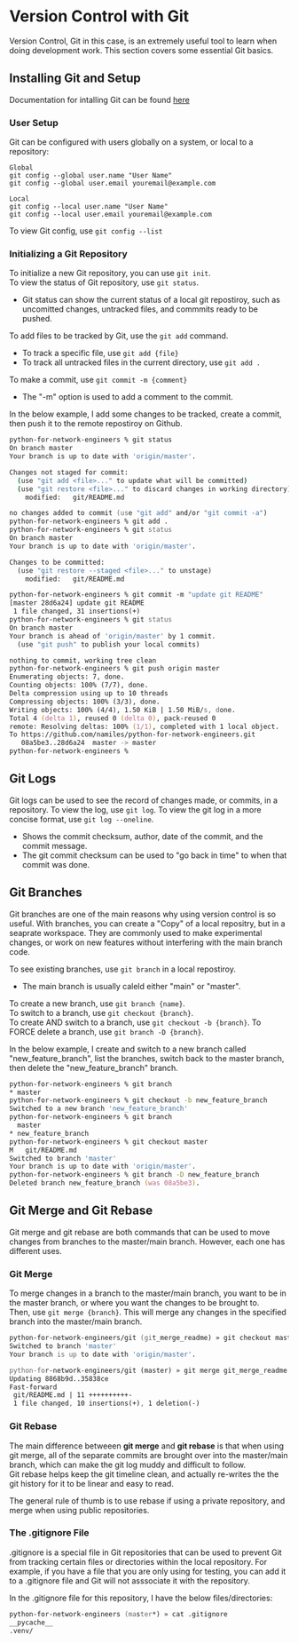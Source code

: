 # Version Control with Git   
Version Control, Git in this case, is an extremely useful tool to learn when doing development work. This section covers some essential Git basics.

## Installing Git and Setup 
Documentation for intalling Git can be found [here](https://git-scm.com/book/en/v2/Getting-Started-Installing-Git)   

### User Setup   
Git can be configured with users globally on a system, or local to a repository:
```
Global
git config --global user.name "User Name"
git config --global user.email youremail@example.com

Local
git config --local user.name "User Name"
git config --local user.email youremail@example.com
```

To view Git config, use ```git config --list```

### Initializing a Git Repository   
To initialize a new Git repository, you can use ```git init```.     
To view the status of Git repository, use ```git status```.   
 - Git status can show the current status of a local git repostiroy, such as uncomitted changes, untracked files, and commmits ready to be pushed.   
 
To add files to be tracked by Git, use the ```git add``` command.   
 - To track a specific file, use ```git add {file}```   
 - To track all untracked files in the current directory, use ```git add .```   

To make a commit, use ```git commit -m {comment}```   
 - The "-m" option is used to add a comment to the commit.   

In the below example, I add some changes to be tracked, create a commit, then push it to the remote repostiroy on Github.
```zsh
python-for-network-engineers % git status
On branch master
Your branch is up to date with 'origin/master'.

Changes not staged for commit:
  (use "git add <file>..." to update what will be committed)
  (use "git restore <file>..." to discard changes in working directory)
	modified:   git/README.md

no changes added to commit (use "git add" and/or "git commit -a")
python-for-network-engineers % git add .
python-for-network-engineers % git status
On branch master
Your branch is up to date with 'origin/master'.

Changes to be committed:
  (use "git restore --staged <file>..." to unstage)
	modified:   git/README.md

python-for-network-engineers % git commit -m "update git README"
[master 28d6a24] update git README
 1 file changed, 31 insertions(+)
python-for-network-engineers % git status
On branch master
Your branch is ahead of 'origin/master' by 1 commit.
  (use "git push" to publish your local commits)

nothing to commit, working tree clean
python-for-network-engineers % git push origin master
Enumerating objects: 7, done.
Counting objects: 100% (7/7), done.
Delta compression using up to 10 threads
Compressing objects: 100% (3/3), done.
Writing objects: 100% (4/4), 1.50 KiB | 1.50 MiB/s, done.
Total 4 (delta 1), reused 0 (delta 0), pack-reused 0
remote: Resolving deltas: 100% (1/1), completed with 1 local object.
To https://github.com/namiles/python-for-network-engineers.git
   08a5be3..28d6a24  master -> master
python-for-network-engineers %
```

## Git Logs   
Git logs can be used to see the record of changes made, or commits, in a repository. To view the log, use ```git log```. To view the git log in a more concise format, use ```git log --oneline```.    
- Shows the commit checksum, author, date of the commit, and the commit message.
- The git commit checksum can be used to "go back in time" to when that commit was done.

## Git Branches   
Git branches are one of the main reasons why using version control is so useful. With branches, you can create a "Copy" of a local repositry, but in a seaprate workspace. They are commonly used to make experimental changes, or work on new features without interfering with the main branch code.   

To see existing branches, use ```git branch``` in a local repostiroy.   
- The main branch is usually caleld either "main" or "master".   

To create a new branch, use ```git branch {name}```.   
To switch to a branch, use ```git checkout {branch}```.   
To create AND switch to a branch, use ```git checkout -b {branch}```.
To FORCE delete a branch, use ```git branch -D {branch}```.   

In the below example, I create and switch to a new branch called "new_feature_branch", list the branches, switch back to the master branch, then delete the "new_feature_branch" branch.
```zsh
python-for-network-engineers % git branch
* master
python-for-network-engineers % git checkout -b new_feature_branch
Switched to a new branch 'new_feature_branch'
python-for-network-engineers % git branch
  master
* new_feature_branch
python-for-network-engineers % git checkout master
M	git/README.md
Switched to branch 'master'
Your branch is up to date with 'origin/master'.
python-for-network-engineers % git branch -D new_feature_branch
Deleted branch new_feature_branch (was 08a5be3).
```   

## Git Merge and Git Rebase   
Git merge and git rebase are both commands that can be used to move changes from branches to the master/main branch. However, each one has different uses.   

### Git Merge   
To merge changes in a branch to the master/main branch, you want to be in the master branch, or where you want the changes to be brought to.   
Then, use ```git merge {branch}```. This will merge any changes in the specified branch into the master/main branch.

```zsh
python-for-network-engineers/git (git_merge_readme) » git checkout master                                                                                       nmiles@Nicks-MacBook-Pro
Switched to branch 'master'
Your branch is up to date with 'origin/master'.

python-for-network-engineers/git (master) » git merge git_merge_readme                                                                                          nmiles@Nicks-MacBook-Pro
Updating 8868b9d..35838ce
Fast-forward
 git/README.md | 11 ++++++++++-
 1 file changed, 10 insertions(+), 1 deletion(-)
```

### Git Rebase   
The main difference betweeen **git merge** and **git rebase** is that when using git merge, all of the separate commits are brought over into the master/main branch, which can make the git log muddy and difficult to follow.   
Git rebase helps keep the git timeline clean, and actually re-writes the the git history for it to be linear and easy to read.   

The general rule of thumb is to use rebase if using a private repository, and merge when using public repositories.

### The .gitignore File
.gitignore is a special file in Git repositories that can be used to prevent Git from tracking certain files or directories within the local repository. For example, if you have a file that you are only using for testing, you can add it to a .gitignore file and Git will not asssociate it with the repository.  

In the .gitignore file for this repository, I have the below files/directories:
```zsh
python-for-network-engineers (master*) » cat .gitignore
__pycache__
.venv/
```
